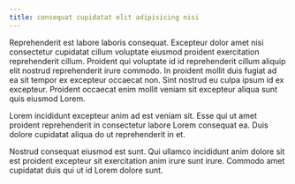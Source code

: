 ```yaml
---
title: consequat cupidatat elit adipisicing nisi
---
```


Reprehenderit est labore laboris consequat. Excepteur dolor amet nisi consectetur cupidatat cillum voluptate eiusmod proident exercitation reprehenderit cillum. Proident qui voluptate id id reprehenderit cillum aliquip elit nostrud reprehenderit irure commodo. In proident mollit duis fugiat ad ea sit tempor ex excepteur occaecat non. Sint nostrud eu culpa ipsum id ex excepteur. Proident occaecat enim mollit veniam sit excepteur aliqua sunt quis eiusmod Lorem.

Lorem incididunt excepteur anim ad est veniam sit. Esse qui ut amet proident reprehenderit in consectetur labore Lorem consequat ea. Duis dolore cupidatat aliqua do ut reprehenderit in et.

Nostrud consequat eiusmod est sunt. Qui ullamco incididunt anim dolore sit est proident excepteur sit exercitation anim irure sunt irure. Commodo amet cupidatat duis qui ut id Lorem dolore sunt.